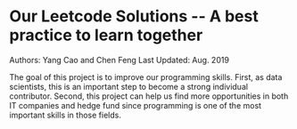 # Our Leetcode Solutions -- A best practice to learn together
Authors: Yang Cao and Chen Feng
Last Updated: Aug. 2019

The goal of this project is to improve our programming skills. First, as data scientists, this is an important step to become a strong individual contributor. Second, this project can help us find more opportunities in both IT companies and hedge fund since programming is one of the most important skills in those fields. 